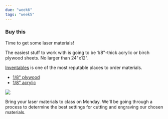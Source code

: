 ```yaml
---
due: "week6"
tags: "week5"
---
```


### Buy this

Time to get some laser materials!

The easiest stuff to work with is going to be 1/8"-thick acrylic or birch plywood sheets. No larger than 24"x12".

[Inventables](https://www.inventables.com/) is one of the most reputable
places to order materials.

* [1/8" plywood](https://www.inventables.com/categories/materials/hardwood-plywood-and-mdf?utf8=%E2%9C%93&selected_filters%5BType%5D%5B%5D=Plywood&selected_filters%5BThickness%5D%5B%5D=1%2F8+in)
* [1/8" acrylic](https://www.inventables.com/categories/materials/acrylic?utf8=%E2%9C%93&selected_filters%5BThickness%5D%5B%5D=1%2F8+in)

<img class="img-responsive" src="{{urls.media}}/weeks/05/inventables-materials.png"/>

Bring your laser materials to class on Monday. We'll be going through a process to determine the best settings for cutting and engraving our chosen materials.
